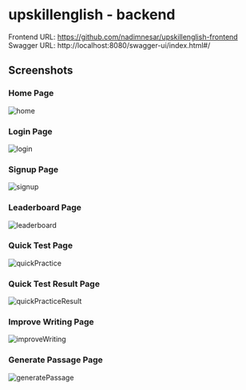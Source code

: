 # upskillenglish - backend

Frontend URL: https://github.com/nadimnesar/upskillenglish-frontend
</br>
Swagger URL: http://localhost:8080/swagger-ui/index.html#/

## Screenshots

### Home Page

![home](src/main/resources/static/img/home.png)

### Login Page

![login](src/main/resources/static/img/login.png)

### Signup Page

![signup](src/main/resources/static/img/signup.png)

### Leaderboard Page

![leaderboard](src/main/resources/static/img/leaderboard.png)

### Quick Test Page

![quickPractice](src/main/resources/static/img/quickpractice.png)

### Quick Test Result Page

![quickPracticeResult](src/main/resources/static/img/quickpracticeresult.png)

### Improve Writing Page

![improveWriting](src/main/resources/static/img/improvewriting.png)

### Generate Passage Page

![generatePassage](src/main/resources/static/img/generatepassage.png)
